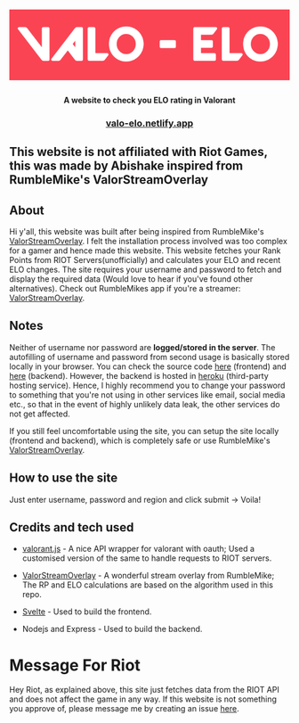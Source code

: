 <h1 align="center">
  <img src="public/main_logo.png">
  <br>
</h1>

<h4 align="center">A website to check you ELO rating in Valorant</h4>

<h3 align="center"><a href="https://valo-elo.netlify.app/">valo-elo.netlify.app</a></h3>

## This website is not affiliated with Riot Games, this was made by Abishake inspired from RumbleMike's ValorStreamOverlay

## About
Hi y'all, this website was built after being inspired from RumbleMike's [ValorStreamOverlay](https://github.com/RumbleMike/ValorantStreamOverlay/). I felt the installation process involved was too complex for a gamer and hence made this website. This website fetches your Rank Points from RIOT Servers(unofficially) and calculates your ELO and recent ELO changes. The site requires your username and password to fetch and display the required data (Would love to hear if you've found other alternatives). Check out RumbleMikes app if you're a streamer: [ValorStreamOverlay](https://github.com/RumbleMike/ValorantStreamOverlay/).

## Notes

Neither of username nor password are **logged/stored in the server**. The autofilling of username and password from second usage is basically stored locally in your browser. You can check the source code <a href="https://github.com/shakeabi/valo-elo" target="_blank">here</a> (frontend) and <a href="https://github.com/shakeabi/valo-elo-backend" target="_blank">here</a> (backend). However, the backend is hosted in [heroku](https://dashboard.heroku.com/) (third-party hosting service). Hence, I highly recommend you to change your password to something that you're not using in other services like email, social media etc., so that in the event of highly unlikely data leak, the other services do not get affected.

If you still feel uncomfortable using the site, you can setup the site locally (frontend and backend), which is completely safe or use RumbleMike's [ValorStreamOverlay](https://github.com/RumbleMike/ValorantStreamOverlay/).

## How to use the site

Just enter username, password and region and click submit -> Voila!


## Credits and tech used
  - [valorant.js](https://github.com/Sprayxe/valorant.js/) - A nice API wrapper for valorant with oauth; Used a customised version of the same to handle requests to RIOT servers.
  - [ValorStreamOverlay](https://github.com/RumbleMike/ValorantStreamOverlay/) - A wonderful stream overlay from RumbleMike; The RP and ELO calculations are based on the algorithm used in this repo.

  - [Svelte](https://svelte.dev/) - Used to build the frontend.
  - Nodejs and Express - Used to build the backend.

# Message For Riot
Hey Riot, as explained above, this site just fetches data from the RIOT API and does not affect the game in any way. If this website is not something you approve of, please message me by creating an issue <a href="https://github.com/shakeabi/valo-elo/issues/new" target="_blank">here</a>. 

